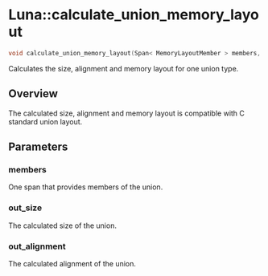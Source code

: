 # Luna::calculate_union_memory_layout

```c++
void calculate_union_memory_layout(Span< MemoryLayoutMember > members, usize &out_size, usize &out_alignment)
```

Calculates the size, alignment and memory layout for one union type. 

## Overview
The calculated size, alignment and memory layout is compatible with C standard union layout. 

## Parameters
### members
One span that provides members of the union. 

### out_size
The calculated size of the union. 

### out_alignment
The calculated alignment of the union. 


